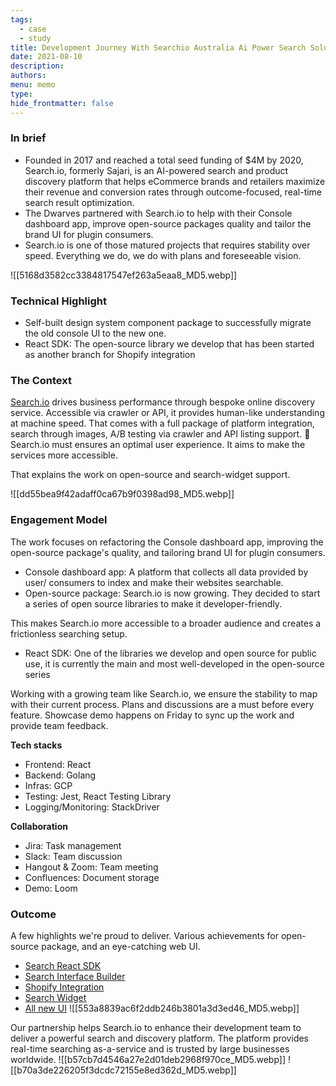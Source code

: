```yaml
---
tags:
  - case
  - study
title: Development Journey With Searchio Australia Ai Power Search Solutions
date: 2021-08-10
description: 
authors: 
menu: memo
type: 
hide_frontmatter: false
---
```


### In brief
* Founded in 2017 and reached a total seed funding of $4M by 2020, Search.io, formerly Sajari, is an AI-powered search and product discovery platform that helps eCommerce brands and retailers maximize their revenue and conversion rates through outcome-focused, real-time search result optimization.
* The Dwarves partnered with Search.io to help with their Console dashboard app, improve open-source packages quality and tailor the brand UI for plugin consumers.
* Search.io is one of those matured projects that requires stability over speed. Everything we do, we do with plans and foreseeable vision.

![[5168d3582cc3384817547ef263a5eaa8_MD5.webp]]

### Technical Highlight
* Self-built design system component package to successfully migrate the old console UI to the new one.
* React SDK: The open-source library we develop that has been started as another branch for Shopify integration

### The Context
[Search.io](http://search.io/) drives business performance through bespoke online discovery service. Accessible via crawler or API, it provides human-like understanding at machine speed.
That comes with a full package of platform integration, search through images, A/B testing via crawler and API listing support.
🔸 Search.io must ensures an optimal user experience. It aims to make the services more accessible. 

That explains the work on open-source and search-widget support.

![[dd55bea9f42adaff0ca67b9f0398ad98_MD5.webp]]

### Engagement Model
The work focuses on refactoring the Console dashboard app, improving the open-source package's quality, and tailoring brand UI for plugin consumers.
* Console dashboard app: A platform that collects all data provided by user/ consumers to index and make their websites searchable. 
* Open-source package: Search.io is now growing. They decided to start a series of open source libraries to make it developer-friendly. 

This makes Search.io more accessible to a broader audience and creates a frictionless searching setup.

* React SDK: One of the libraries we develop and open source for public use, it is currently the main and most well-developed in the open-source series

Working with a growing team like Search.io, we ensure the stability to map with their current process. Plans and discussions are a must before every feature. Showcase demo happens on Friday to sync up the work and provide team feedback.

**Tech stacks**
* Frontend: React
* Backend: Golang
* Infras: GCP
* Testing: Jest, React Testing Library
* Logging/Monitoring: StackDriver

**Collaboration**
* Jira: Task management
* Slack: Team discussion
* Hangout & Zoom: Team meeting
* Confluences: Document storage
* Demo: Loom

### Outcome
A few highlights we're proud to deliver. Various achievements for open-source package, and an eye-catching web UI.
* [Search React SDK](https://www.sajari.com/blog/new-search-react-sdk)
* [Search Interface Builder](https://www.sajari.com/blog/new-search-interface-builder)
* [Shopify Integration](https://www.sajari.com/blog/shopify-search)
* [Search Widget](https://docs.sajari.com/user-guide/integrating-search/widget/)
* [All new UI](https://www.sajari.com/blog/meet-the-all-new-sajari)
![[553a8839ac6f2ddb246b3801a3d3ed46_MD5.webp]]

Our partnership helps Search.io to enhance their development team to deliver a powerful search and discovery platform. The platform provides real-time searching as-a-service and is trusted by large businesses worldwide. 
![[b57cb7d4546a27e2d01deb2968f970ce_MD5.webp]]
![[b70a3de226205f3dcdc72155e8ed362d_MD5.webp]]
